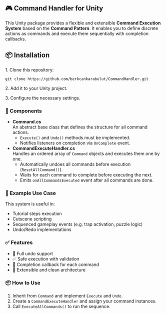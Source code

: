 <h2>🎮 Command Handler for Unity</h2>

<p>
  This Unity package provides a flexible and extensible <strong>Command Execution System</strong> 
  based on the <strong>Command Pattern</strong>. It enables you to define discrete actions as commands 
  and execute them sequentially with completion callbacks.
</p>
  <h2>📦 Installation</h2>
    <p>1. Clone this repository:</p>
    <pre><code>git clone https://github.com/berkcankarabulut/CommandHandler.git</code></pre>
    <p>2. Add it to your Unity project.</p>
    <p>3. Configure the necessary settings.</p>
    
<h3>🧱 Components</h3>

<ul>
  <li>
    <strong>Command.cs</strong><br>
    An abstract base class that defines the structure for all command actions.<br>
    <ul>
      <li><code>Execute()</code> and <code>Undo()</code> methods must be implemented.</li>
      <li>Notifies listeners on completion via <code>OnComplete</code> event.</li>
    </ul>
  </li>
  <li>
    <strong>CommandExecuteHandler.cs</strong><br>
    Handles an ordered array of <code>Command</code> objects and executes them one by one.<br>
    <ul>
      <li>Automatically undoes all commands before execution (<code>ResetAllCommand()</code>).</li>
      <li>Waits for each command to complete before executing the next.</li>
      <li>Emits <code>onAllCommandsExecuted</code> event after all commands are done.</li>
    </ul>
  </li>
</ul>

<h3>🔄 Example Use Case</h3>
<p>This system is useful in:</p>
<ul>
  <li>Tutorial steps execution</li>
  <li>Cutscene scripting</li>
  <li>Sequenced gameplay events (e.g. trap activation, puzzle logic)</li>
  <li>Undo/Redo implementations</li>
</ul>

<h3>✅ Features</h3>
<ul>
  <li>🔁 Full undo support</li>
  <li>✅ Safe execution with validation</li>
  <li>🔔 Completion callback for each command</li>
  <li>🧩 Extensible and clean architecture</li>
</ul>

<h3>📦 How to Use</h3>
<ol>
  <li>Inherit from <code>Command</code> and implement <code>Execute</code> and <code>Undo</code>.</li>
  <li>Create a <code>CommandExecuteHandler</code> and assign your command instances.</li>
  <li>Call <code>ExecuteAllCommands()</code> to run the sequence.</li>
</ol>



